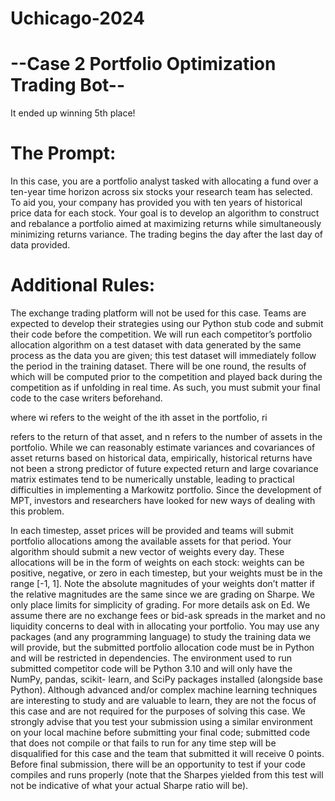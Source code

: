 # Uchicago-2024


# --Case 2 Portfolio Optimization Trading Bot--

It ended up winning 5th place!

# The Prompt: 

In this case, you are a portfolio analyst tasked with allocating a
fund over a ten-year time horizon across six stocks your
research team has selected. To aid you, your company has
provided you with ten years of historical price data for each
stock. Your goal is to develop an algorithm to construct and
rebalance a portfolio aimed at maximizing returns while
simultaneously minimizing returns variance. The trading begins
the day after the last day of data provided.

# Additional Rules:

The exchange trading platform will not be used for this case. Teams are expected to
develop their strategies using our Python stub code and submit their code before the
competition.
We will run each competitor’s portfolio allocation algorithm on a test dataset with
data generated by the same process as the data you are given; this test dataset will
immediately follow the period in the training dataset.
There will be one round, the results of which will be computed prior to the
competition and played back during the competition as if unfolding in real time. As
such, you must submit your final code to the case writers beforehand.

where wi refers to the weight of the ith asset in the portfolio, ri

refers to the return of
that asset, and n refers to the number of assets in the portfolio. While we can
reasonably estimate variances and covariances of asset returns based on historical
data, empirically, historical returns have not been a strong predictor of future
expected return and large covariance matrix estimates tend to be numerically
unstable, leading to practical difficulties in implementing a Markowitz portfolio. Since
the development of MPT, investors and researchers have looked for new ways of
dealing with this problem.

In each timestep, asset prices will be provided and teams will submit portfolio
allocations among the available assets for that period. Your algorithm should
submit a new vector of weights every day. These allocations will be in the form of
weights on each stock: weights can be positive, negative, or zero in each timestep,
but your weights must be in the range [-1, 1]. Note the absolute magnitudes of
your weights don’t matter if the relative magnitudes are the same since we are
grading on Sharpe. We only place limits for simplicity of grading. For more
details ask on Ed. We assume there are no exchange fees or bid-ask spreads in the
market and no liquidity concerns to deal with in allocating your portfolio.
You may use any packages (and any programming language) to study the training
data we will provide, but the submitted portfolio allocation code must be in Python
and will be restricted in dependencies. The environment used to run submitted
competitor code will be Python 3.10 and will only have the NumPy, pandas, scikit-
learn, and SciPy packages installed (alongside base Python). Although advanced
and/or complex machine learning techniques are interesting to study and are
valuable to learn, they are not the focus of this case and are not required for the
purposes of solving this case.
We strongly advise that you test your submission using a similar environment on
your local machine before submitting your final code; submitted code that does not
compile or that fails to run for any time step will be disqualified for this case and the
team that submitted it will receive 0 points. Before final submission, there will be an
opportunity to test if your code compiles and runs properly (note that the Sharpes
yielded from this test will not be indicative of what your actual Sharpe ratio will be).
